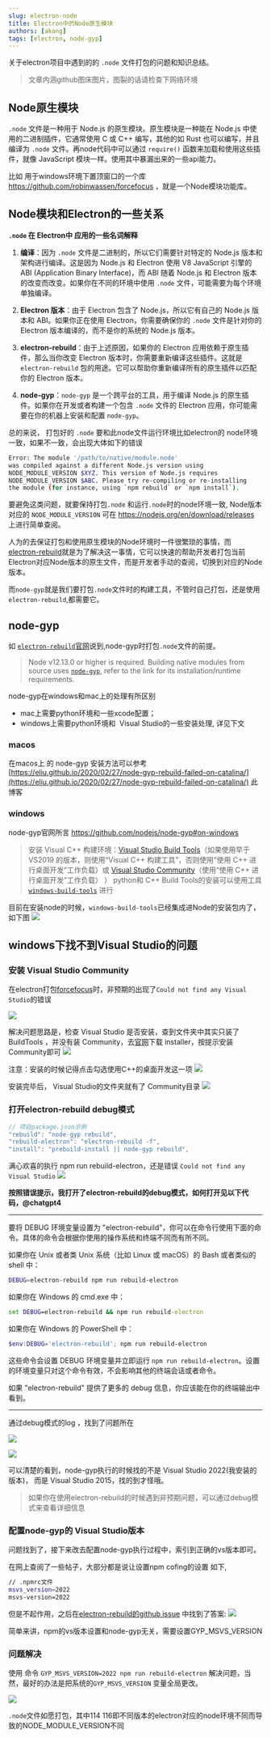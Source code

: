 ```yaml
---
slug: electron-node
title: Electron中的Node原生模块
authors: [akong]
tags: [electron, node-gyp]
---
```

关于electron项目中遇到的的 `.node` 文件打包的问题和知识总结。
<!--truncate-->



> 文章内涵github图床图片，图裂的话请检查下网络环境

## Node原生模块

`.node` 文件是一种用于 Node.js 的原生模块。原生模块是一种能在 Node.js 中使用的二进制插件，它通常使用 C 或 C++ 编写，其他的如 Rust 也可以编写，并且编译为 `.node` 文件。再node代码中可以通过 `require()` 函数来加载和使用这些插件，就像 JavaScript 模块一样。使用其中暴漏出来的一些api能力。

比如 用于windows环境下置顶窗口的一个库 https://github.com/robinwassen/forcefocus ，就是一个Node模块功能库。


## Node模块和Electron的一些关系

**`.node`  在 Electron中 应用的一些名词解释**
1. **编译**：因为 `.node` 文件是二进制的，所以它们需要针对特定的 Node.js 版本和架构进行编译。这是因为 Node.js 和 Electron 使用 V8 JavaScript 引擎的 ABI (Application Binary Interface)，而 ABI 随着 Node.js 和 Electron 版本的改变而改变。如果你在不同的环境中使用 `.node` 文件，可能需要为每个环境单独编译。
    
2. **Electron 版本**：由于 Electron 包含了 Node.js，所以它有自己的 Node.js 版本和 ABI。如果你正在使用 Electron，你需要确保你的 `.node` 文件是针对你的 Electron 版本编译的，而不是你的系统的 Node.js 版本。
    
3. **electron-rebuild**：由于上述原因，如果你的 Electron 应用依赖于原生插件，那么当你改变 Electron 版本时，你需要重新编译这些插件。这就是 `electron-rebuild` 包的用途。它可以帮助你重新编译所有的原生插件以匹配你的 Electron 版本。
    
4. **node-gyp**：`node-gyp` 是一个跨平台的工具，用于编译 Node.js 的原生插件。如果你在开发或者构建一个包含 `.node` 文件的 Electron 应用，你可能需要在你的机器上安装和配置 `node-gyp`。

总的来说， 打包好的 `.node` 要和此node文件运行环境比如electron的 node环境一致，如果不一致，会出现大体如下的错误
```bash
Error: The module '/path/to/native/module.node'
was compiled against a different Node.js version using
NODE_MODULE_VERSION $XYZ. This version of Node.js requires
NODE_MODULE_VERSION $ABC. Please try re-compiling or re-installing
the module (for instance, using `npm rebuild` or `npm install`).
```


要避免这类问题，就要保持打包`.node` 和运行`.node`时的node环境一致, Node版本对应的 `NODE_MODULE_VERSION` 可在 https://nodejs.org/en/download/releases 上进行简单查阅。

人为的去保证打包和使用原生模块的Node环境时一件很繁琐的事情，而 [electron-rebuild](https://github.com/electron/rebuild)就是为了解决这一事情，它可以快速的帮助开发者打包当前Electron对应Node版本的原生文件，而是开发者手动的查阅，切换到对应的Node版本。

而`node-gyp`就是我们要打包`.node`文件时的构建工具，不管时自己打包，还是使用`electron-rebuild`,都需要它。

## node-gyp

如 [`electron-rebuild`官网](https://github.com/electron/rebuild#what-are-the-requirements)说到,node-gyp时打包`.node`文件的前提。

> Node v12.13.0 or higher is required. Building native modules from source uses [`node-gyp`](https://github.com/nodejs/node-gyp#installation), refer to the link for its installation/runtime requirements.

node-gyp在windows和mac上的处理有所区别
- mac上需要python环境和一些xcode配置；
- windows上需要python环境和  Visual Studio的一些安装处理, 详见下文

### macos
在macos上 的 node-gyp 安装方法可以参考 [https://eliu.github.io/2020/02/27/node-gyp-rebuild-failed-on-catalina/](https://eliu.github.io/2020/02/27/node-gyp-rebuild-failed-on-catalina/) 此博客

### windows
node-gyp官网所言 https://github.com/nodejs/node-gyp#on-windows
>  安装 Visual C++ 构建环境：[Visual Studio Build Tools](https://visualstudio.microsoft.com/thank-you-downloading-visual-studio/?sku=BuildTools)（如果使用早于 VS2019 的版本，则使用“Visual C++ 构建工具”，否则使用“使用 C++ 进行桌面开发”工作负载）或 [Visual Studio Community](https://visualstudio.microsoft.com/thank-you-downloading-visual-studio/?sku=Community)（使用“使用 C++ 进行桌面开发”工作负载） ）
python和 C++ Build Tools的安装可以使用工具 [`windows-build-tools`](https://github.com/nodejs/node-gyp#on-windows) 进行

目前在安装node的时候，`windows-build-tools`已经集成进Node的安装包内了，如下图
![](https://raw.githubusercontent.com/fatakong/imgs/master/2023/image-20230719173204679.png)

## windows下找不到Visual Studio的问题
### 安装 Visual Studio Community
在electron打包[forcefocus](https://github.com/robinwassen/forcefocus)时，非预期的出现了`Could not find any Visual Studio`的错误

![](https://raw.githubusercontent.com/fatakong/imgs/master/2023/image-20230719175038188.png)

解决问题思路是，检查  Visual Studio 是否安装，查到文件夹中其实只装了 BuildTools ，并没有装 Community，去[官网](https://visualstudio.microsoft.com/zh-hans/thank-you-downloading-visual-studio/?sku=Community)下载 installer，按提示安装Community即可
![](https://raw.githubusercontent.com/fatakong/imgs/master/2023/image-20230719175359084.png)

注意：安装的时候记得点击勾选使用C++的桌面开发这一项
![](https://raw.githubusercontent.com/fatakong/imgs/master/2023/image-20230719175437146.png)

安装完毕后， Visual Studio的文件夹就有了 Community目录 
![](https://raw.githubusercontent.com/fatakong/imgs/master/2023/image-20230719175511892.png)

### 打开electron-rebuild debug模式
```js
// 项目package.json示例
"rebuild": "node-gyp rebuild",
"rebuild-electron": "electron-rebuild -f",
"install": "prebuild-install || node-gyp rebuild",   
```
满心欢喜的执行 npm run rebuild-electron，还是错误 `Could not find any Visual Studio`
![](https://raw.githubusercontent.com/fatakong/imgs/master/2023/image-20230719175736289.png)

**按照错误提示，我打开了electron-rebuild的debug模式，如何打开见以下代码，@chatgpt4**

-----------

要将 DEBUG 环境变量设置为 "electron-rebuild"，你可以在命令行使用下面的命令。具体的命令会根据你使用的操作系统和终端不同而有所不同。

如果你在 Unix 或者类 Unix 系统（比如 Linux 或 macOS）的 Bash 或者类似的 shell 中：

```bash
DEBUG=electron-rebuild npm run rebuild-electron
```

如果你在 Windows 的 cmd.exe 中：

```cmd
set DEBUG=electron-rebuild && npm run rebuild-electron
```

如果你在 Windows 的 PowerShell 中：

```powershell
$env:DEBUG='electron-rebuild'; npm run rebuild-electron
```

这些命令会设置 DEBUG 环境变量并立即运行 `npm run rebuild-electron`。设置的环境变量只对这个命令有效，不会影响其他的终端会话或者命令。

如果 "electron-rebuild" 提供了更多的 debug 信息，你应该能在你的终端输出中看到。

----------
通过debug模式的log ，找到了问题所在

![](https://raw.githubusercontent.com/fatakong/imgs/master/2023/image-20230719180017867.png)



![](https://raw.githubusercontent.com/fatakong/imgs/master/2023/image-20230719180033651.png)

可以清楚的看到，node-gyp执行的时候找的不是 Visual Studio 2022(我安装的版本)， 而是  Visual Studio 2015，找的到才怪哦。

> 如果你在使用electron-rebuild的时候遇到非预期问题，可以通过debug模式来查看详细信息

### 配置node-gyp的 Visual Studio版本
问题找到了，接下来改去配置node-gyp执行过程中，索引到正确的vs版本即可。

在网上查阅了一些帖子，大部分都是说让设置npm cofing的设置 如下,
```bash
// .npmrc文件
msvs_version=2022
msvs-version=2022
```

但是不起作用，之后在[electron-rebuild的github issue](https://github.com/electron/rebuild/issues/221) 中找到了答案:
![](https://raw.githubusercontent.com/fatakong/imgs/master/2023/image-20230719180930759.png)

简单来讲，npm的vs版本设置和node-gyp无关，需要设置GYP_MSVS_VERSION

### 问题解决

使用 命令 `GYP_MSVS_VERSION=2022 npm run rebuild-electron` 解决问题，当然，最好的办法是把系统的`GYP_MSVS_VERSION` 变量全局更改。

![](https://raw.githubusercontent.com/fatakong/imgs/master/2023/image-20230719181326579.png)

`.node`文件如愿打包，其中114 116即不同版本的electron对应的node环境不同而导致的NODE_MODULE_VERSION不同

